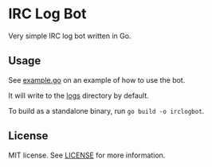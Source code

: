 # IRC Log Bot

Very simple IRC log bot written in Go.

## Usage

See [example.go](./example.go) on an example of how to use the bot.

It will write to the [logs](./logs) directory by default.

To build as a standalone binary, run `go build -o irclogbot`.

## License

MIT license. See [LICENSE](./LICENSE) for more information.